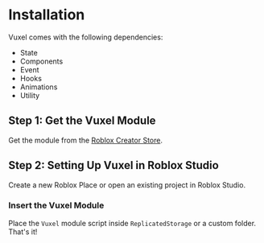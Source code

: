 # Installation

Vuxel comes with the following dependencies:

- State
- Components
- Event
- Hooks
- Animations
- Utility

## Step 1: Get the Vuxel Module
Get the module from the [Roblox Creator Store](https://create.roblox.com/store/asset/131382708043623/Vuxel?viewFromStudio=true&keyword=&searchId=d6dd070a-2639-4bb4-8b30-c352e7d22939).

## Step 2: Setting Up Vuxel in Roblox Studio
Create a new Roblox Place or open an existing project in Roblox Studio.

### Insert the Vuxel Module
Place the `Vuxel` module script inside `ReplicatedStorage` or a custom folder. That's it!